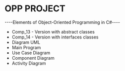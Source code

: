 # OPP PROJECT
----Elements of Object-Oriented Programming in C#----
* Comp_13 - Version with abstract classes
* Comp_14 - Version with interfaces classes 
* Diagram UML
* Main Program
* Use Case Diagram
* Component Diagram
* Activity Diagram
